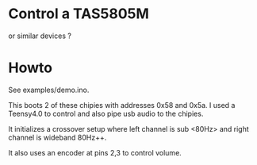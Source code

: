 # Control a TAS5805M

or similar devices ?

# Howto

See examples/demo.ino.

This boots 2 of these chipies with addresses 0x58 and 0x5a. I used a Teensy4.0 to control and also pipe usb audio to the chipies.

It initializes a crossover setup where left channel is sub <80Hz> and right channel is wideband 80Hz++.

It also uses an encoder at pins 2,3 to control volume.
